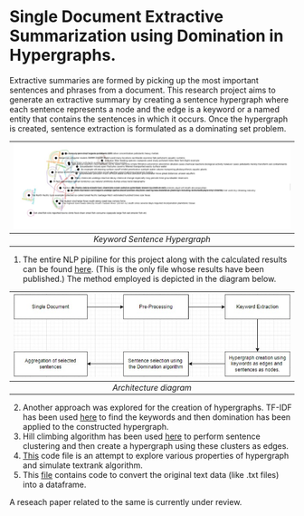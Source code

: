 # Single Document Extractive Summarization using Domination in Hypergraphs.

Extractive summaries are formed by picking up the most important sentences and phrases from a document. This research project aims to generate an extractive summary by creating a sentence hypergraph where each sentence represents a node and the edge is a keyword or a named entity that contains the sentences in which it occurs. Once the hypergraph is created, sentence extraction is formulated as a dominating set problem.

|![hypergraph image](https://github.com/aabhapingle/summarization-using-domination-in-hypergraphs-/blob/main/hypergraph.jpeg)|
|:--:|
|*Keyword Sentence Hypergraph*|

1. The entire NLP pipiline for this project along with the calculated results can be found [here](https://github.com/aabhapingle/summarization-using-domination-in-hypergraphs-/blob/main/all_rouge_final.ipynb). (This is the only file whose results have been published.) The method employed is depicted in the diagram below.

|![architecture diagram](https://github.com/aabhapingle/summarization-using-domination-in-hypergraphs-/blob/main/architecture_diag.jpeg)|
|:--:|
|*Architecture diagram*|

2. Another approach was explored for the creation of hypergraphs. TF-IDF has been used [here](https://github.com/aabhapingle/summarization-using-domination-in-hypergraphs-/blob/main/tf_idf_%2B_domination.ipynb) to find the keywords and then domination has been applied to the constructed hypergraph.
3. Hill climbing algorithm has been used [here](https://github.com/aabhapingle/summarization-using-domination-in-hypergraphs-/blob/main/hill_climbing_%2B_hypergraph_creation.ipynb) to perform sentence clustering and then create a hypergraph using these clusters as edges.
4. [This](https://github.com/aabhapingle/summarization-using-domination-in-hypergraphs-/blob/main/file_1.ipynb) code file is an attempt to explore various properties of hypergraph and simulate textrank algorithm.    
5. This [file](https://github.com/aabhapingle/summarization-using-domination-in-hypergraphs-/blob/main/Dataset_creation.ipynb) contains code to convert the original text data (like .txt files) into a dataframe. 


A reseach paper related to the same is currently under review.


